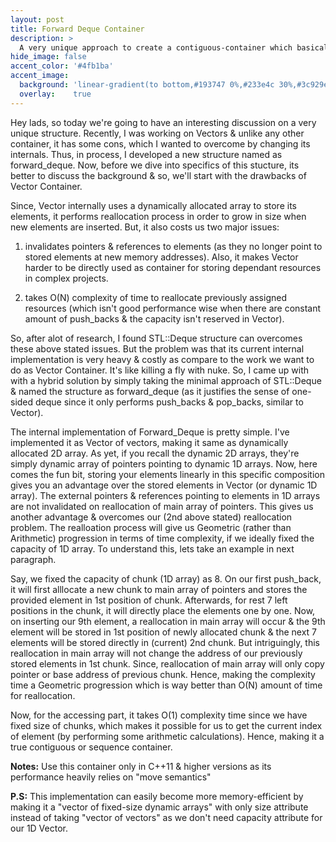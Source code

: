 ```yaml
---
layout: post
title: Forward Deque Container
description: >
  A very unique approach to create a contiguous-container which basically overcomes all the reallocation problems in Vector Container in C++.
hide_image: false
accent_color: '#4fb1ba'
accent_image:
  background: 'linear-gradient(to bottom,#193747 0%,#233e4c 30%,#3c929e 50%,#d5d5d4 70%,#cdccc8 100%)'
  overlay:    true
---
```


Hey lads, so today we're going to have an interesting discussion on a very unique structure. Recently, I was working on Vectors & unlike any other container, it has some cons, which I wanted to overcome by changing its internals. Thus, in process, I developed a new structure named as forward_deque. Now, before we dive into specifics of this stucture, its better to discuss the background & so, we'll start with the drawbacks of Vector Container.

Since, Vector internally uses a dynamically allocated array to store its elements, it performs reallocation process in order to grow in size when new elements are inserted. But, it also costs us two major issues:

1) invalidates pointers & references to elements (as they no longer point to stored elements at new memory addresses). Also, it makes Vector harder to be directly used as container for storing dependant resources in complex projects.
 
2) takes O(N) complexity of time to reallocate previously assigned resources (which isn't good performance wise when there are constant amount of push_backs & the capacity isn't reserved in Vector).

So, after alot of research, I found STL::Deque structure can overcomes these above stated issues. But the problem was that its current internal implementation is very heavy & costly as compare to the work we want to do as Vector Container. It's like killing a fly with nuke.
So, I came up with with a hybrid solution by simply taking the minimal approach of STL::Deque & named the structure as forward_deque (as it justifies the sense of one-sided deque since it only performs push_backs & pop_backs, similar to Vector).

The internal implementation of Forward_Deque is pretty simple. I've implemented it as Vector of vectors, making it same as dynamically allocated 2D array. As yet, if you recall the dynamic 2D arrays, they're simply dynamic array of pointers pointing to dynamic 1D arrays. Now, here comes the fun bit, storing your elements linearly in this specific composition gives you an advantage over the stored elements in Vector (or dynamic 1D array). The external pointers & references pointing to elements in 1D arrays are not invalidated on reallocation of main array of pointers. This gives us another advantage & overcomes our (2nd above stated) reallocation problem. The realloation process will give us Geometric (rather than Arithmetic) progression in terms of time complexity, if we ideally fixed the capacity of 1D array. To understand this, lets take an example in next paragraph.

Say, we fixed the capacity of chunk (1D array) as 8. On our first push_back, it will first alllocate a new chunk to main array of pointers and stores the provided element in 1st position of chunk. Afterwards, for rest 7 left positions in the chunk, it will directly place the elements one by one. Now, on inserting our 9th element, a reallocation in main array will occur & the 9th element will be stored in 1st position of newly allocated chunk & the next 7 elements will be stored directly in (current) 2nd chunk. But intriguingly, this reallocation in main array will not change the address of our previously stored elements in 1st chunk. Since, reallocation of main array will only copy pointer or base address of previous chunk. Hence, making the complexity time a Geometric progression which is way better than O(N) amount of time for reallocation.

Now, for the accessing part, it takes O(1) complexity time since we have fixed size of chunks, which makes it possible for us to get the current index of element (by performing some arithmetic calculations). Hence, making it a true contiguous or sequence container.

**Notes:** Use this container only in C++11 & higher versions as its performance heavily relies on "move semantics"

**P.S:** This implementation can easily become more memory-efficient by making it a "vector of fixed-size dynamic arrays" with only size attribute instead of taking "vector of vectors" as we don't need capacity attribute for our 1D Vector.
